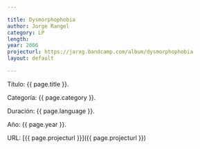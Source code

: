 ```yaml
---

title: Dysmorphophobia
author: Jorge Rangel
category: LP
length: 
year: 2006
projecturl: https://jarxg.bandcamp.com/album/dysmorphophobia
layout: default

---
```


Título: {{ page.title }}.

Categoría: {{ page.category }}.

Duración: {{ page.language }}.

Año: {{ page.year }}.

URL: [{{ page.projecturl }}]({{ page.projecturl }})